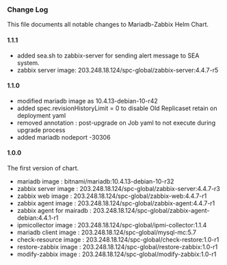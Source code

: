 ### Change Log
This file documents all notable changes to Mariadb-Zabbix Helm Chart. 

#### 1.1.1
- added sea.sh to zabbix-server for sending alert message to SEA system.
- zabbix server image: 203.248.18.124/spc-global/zabbix-server:4.4.7-r5

#### 1.1.0
- modified mariadb image as 10.4.13-debian-10-r42
- added spec.revisionHistoryLimit = 0 to disable Old Replicaset retain on deployment yaml
- removed annotation : post-upgrade on Job yaml to not execute during upgrade process
- added mariadb nodeport -30306


#### 1.0.0
The first version of chart.
- mariadb image : bitnami/mariadb:10.4.13-debian-10-r32
- zabbix server image : 203.248.18.124/spc-global/zabbix-server:4.4.7-r3
- zabbix web image : 203.248.18.124/spc-global/zabbix-web:4.4.7-r1
- zabbix agent image : 203.248.18.124/spc-global/zabbix-agent:4.4.7-r1
- zabbix agent for mairadb : 203.248.18.124/spc-global/zabbix-agent-debian:4.4.1-r1
- ipmicollector image : 203.248.18.124/spc-global/ipmi-collector:1.1.4
- mariadb client image : 203.248.18.124/spc-global/mysql-mc:5.7
- check-resource image : 203.248.18.124/spc-global/check-restore:1.0-r1
- restore-zabbix image : 203.248.18.124/spc-global/restore-zabbix:1.0-r1
- modify-zabbix image : 203.248.18.124/spc-global/modify-zabbix:1.0-r1
